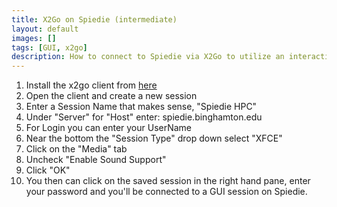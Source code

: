 ```yaml
--- 
title: X2Go on Spiedie (intermediate)
layout: default 
images: []
tags: [GUI, x2go]
description: How to connect to Spiedie via X2Go to utilize an interactive desktop.
---
```


1. Install the x2go client from [here](https://wiki.x2go.org/doku.php/download:start)
2. Open the client and create a new session
3. Enter a Session Name that makes sense, "Spiedie HPC"
4. Under "Server" for "Host" enter: spiedie.binghamton.edu
5. For Login you can enter your UserName
6. Near the bottom the "Session Type" drop down select "XFCE"
7. Click on the "Media" tab
8. Uncheck "Enable Sound Support"
9. Click "OK"
10. You then can click on the saved session in the right hand pane, enter your password and you'll be connected to a GUI session on Spiedie.